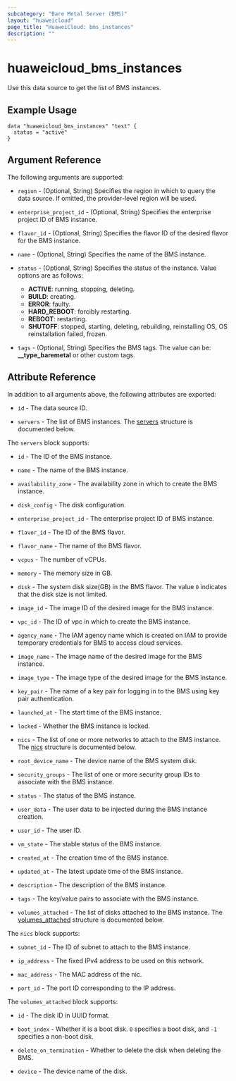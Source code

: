 ```yaml
---
subcategory: "Bare Metal Server (BMS)"
layout: "huaweicloud"
page_title: "HuaweiCloud: bms_instances"
description: ""
---
```


# huaweicloud_bms_instances

Use this data source to get the list of BMS instances.

## Example Usage

```hcl
data "huaweicloud_bms_instances" "test" {
  status = "active"
}
```

## Argument Reference

The following arguments are supported:

* `region` - (Optional, String) Specifies the region in which to query the data source.
  If omitted, the provider-level region will be used.

* `enterprise_project_id` - (Optional, String) Specifies the enterprise project ID of BMS instance.

* `flavor_id` - (Optional, String) Specifies the flavor ID of the desired flavor for the BMS instance.

* `name` - (Optional, String) Specifies the name of the BMS instance.

* `status` - (Optional, String) Specifies the status of the instance.
  Value options are as follows:
  + **ACTIVE**: running, stopping, deleting.
  + **BUILD**: creating.
  + **ERROR**: faulty.
  + **HARD_REBOOT**: forcibly restarting.
  + **REBOOT**: restarting.
  + **SHUTOFF**: stopped, starting, deleting, rebuilding, reinstalling OS, OS reinstallation failed, frozen.

* `tags` - (Optional, String) Specifies the BMS tags. The value can be: **__type_baremetal** or other custom tags.

## Attribute Reference

In addition to all arguments above, the following attributes are exported:

* `id` - The data source ID.

* `servers` - The list of BMS instances.
  The [servers](#attrblock--servers) structure is documented below.

<a name="attrblock--servers"></a>
The `servers` block supports:

* `id` - The ID of the BMS instance.

* `name` - The name of the BMS instance.

* `availability_zone` - The availability zone in which to create the BMS instance.

* `disk_config` - The disk configuration.

* `enterprise_project_id` - The enterprise project ID of BMS instance.

* `flavor_id` - The ID of the BMS flavor.

* `flavor_name` - The name of the BMS flavor.

* `vcpus` - The number of vCPUs.

* `memory` - The memory size in GB.

* `disk` - The system disk size(GB) in the BMS flavor. The value `0` indicates that the disk size is not limited.

* `image_id` - The image ID of the desired image for the BMS instance.

* `vpc_id` - The ID of vpc in which to create the BMS instance.

* `agency_name` - The IAM agency name which is created on IAM to provide temporary credentials for BMS
  to access cloud services.

* `image_name` - The image name of the desired image for the BMS instance.

* `image_type` - The image type of the desired image for the BMS instance.

* `key_pair` - The name of a key pair for logging in to the BMS using key pair authentication.

* `launched_at` - The start time of the BMS instance.

* `locked` - Whether the BMS instance is locked.

* `nics` - The list of one or more networks to attach to the BMS instance.
  The [nics](#attrblock--servers--nics) structure is documented below.

* `root_device_name` - The device name of the BMS system disk.

* `security_groups` - The list of one or more security group IDs to associate with the BMS instance.

* `status` - The status of the BMS instance.

* `user_data` - The user data to be injected during the BMS instance creation.

* `user_id` - The user ID.

* `vm_state` - The stable status of the BMS instance.

* `created_at` - The creation time of the BMS instance.

* `updated_at` - The latest update time of the BMS instance.

* `description` - The description of the BMS instance.

* `tags` - The key/value pairs to associate with the BMS instance.

* `volumes_attached` - The list of disks attached to the BMS instance.
  The [volumes_attached](#attrblock--servers--volumes_attached) structure is documented below.

<a name="attrblock--servers--nics"></a>
The `nics` block supports:

* `subnet_id` - The ID of subnet to attach to the BMS instance.

* `ip_address` - The fixed IPv4 address to be used on this network.

* `mac_address` - The MAC address of the nic.

* `port_id` - The port ID corresponding to the IP address.

<a name="attrblock--servers--volumes_attached"></a>
The `volumes_attached` block supports:

* `id` - The disk ID in UUID format.

* `boot_index` - Whether it is a boot disk. `0` specifies a boot disk, and `-1` specifies a non-boot disk.

* `delete_on_termination` - Whether to delete the disk when deleting the BMS.

* `device` - The device name of the disk.
